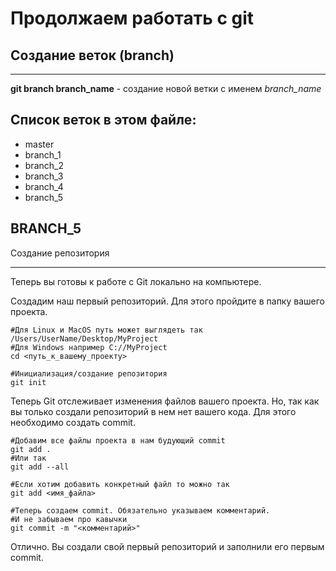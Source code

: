 # Продолжаем работать с git

## Создание веток (branch)

---------------------
**git branch branch_name** - создание новой ветки с именем *branch_name*

## Список веток в этом файле:
* master
* branch_1
* branch_2
* branch_3
* branch_4
* branch_5

## BRANCH_5

Создание репозитория
___________________
Теперь вы готовы к работе с Git локально на компьютере.

Создадим наш первый репозиторий. Для этого пройдите в папку вашего проекта.

    #Для Linux и MacOS путь может выглядеть так /Users/UserName/Desktop/MyProject
    #Для Windows например С://MyProject
    cd <путь_к_вашему_проекту>

    #Инициализация/создание репозитория
    git init
Теперь Git отслеживает изменения файлов вашего проекта. Но, так как вы только создали репозиторий в нем нет вашего кода. Для этого необходимо создать commit.

    #Добавим все файлы проекта в нам будующий commit
    git add .
    #Или так
    git add --all

    #Если хотим добавить конкретный файл то можно так
    git add <имя_файла> 

    #Теперь создаем commit. Обязательно указываем комментарий.
    #И не забываем про кавычки
    git commit -m "<комментарий>"
Отлично. Вы создали свой первый репозиторий и заполнили его первым commit.